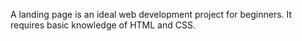 A landing page is an ideal web development project for beginners. It requires basic knowledge of HTML and CSS. 
